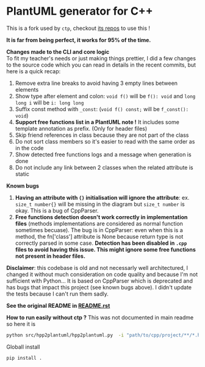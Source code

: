 # PlantUML generator for C++

This is a fork used by `ctp`, checkout [its repos](https://github.com/samuelroland/ctp) to use this !

**It is far from being perfect, it works for 95% of the time.**

**Changes made to the CLI and core logic**  
To fit my teacher's needs or just making things prettier, I did a few changes to the source code which you can read in details in the recent commits, but here is a quick recap:
1. Remove extra line breaks to avoid having 3 empty lines between elements
1. Show type after element and colon: `void f()` will be `f(): void` and `long long i` will be `i: long long`
1. Suffix const method with `_const`: (`void f() const;` will be `f_const(): void`)
1. **Support free functions list in a PlantUML note !** It includes some template annotation as prefix. (Only for header files)
1. Skip friend references in class because they are not part of the class
1. Do not sort class members so it's easier to read with the same order as in the code
1. Show detected free functions logs and a message when generation is done
1. Do not include any link between 2 classes when the related attribute is static

**Known bugs**
1. **Having an attribute with `{}` initialisation will ignore the attribute**: ex. `size_t number{}` will be missing in the diagram but `size_t number` is okay. This is a bug of CppParser.
1. **Free functions detection doesn't work correctly in implementation files** (methods implementations are considered as normal function sometimes becuase). The bug is in CppParser: even when this is a method, the fn['class'] attribute is None because return type is not correctly parsed in some case. **Detection has been disabled in `.cpp` files to avoid having this issue. This might ignore some free functions not present in header files.**

**Disclaimer**: this codebase is old and not necessarly well architectured, I changed it without much consideration on code quality and because I'm not sufficient with Python... It is based on CppParser which is deprecated and has bugs that impact this project (see known bugs above). I didn't update the tests because I can't run them sadly.

**See the original README in [README.rst](README.rst)**


**How to run easily without ctp ?**
This was not documented in main readme so here it is
```sh
python src/hpp2plantuml/hpp2plantuml.py  -i "path/to/cpp/project/**/*.h" -o out.puml
```

Globall install
```sh
pip install .
```
